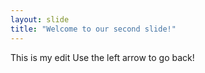 ```yaml
---
layout: slide
title: "Welcome to our second slide!"
---
```

This is my edit
Use the left arrow to go back!
